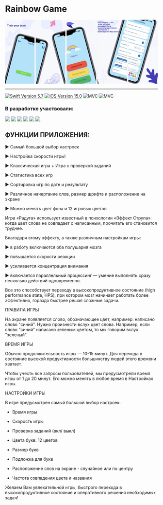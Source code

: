 # Rainbow Game
<img src="https://github.com/Loveink/RainbowGame/blob/develop/image.png" width="900">

---

<p align="left"> 
<a href="https://swift.org">
<img src="https://img.shields.io/badge/Swift-5.7-orange" alt="Swift Version 5.7" /></a>
<a href="https://developer.apple.com/ios/">
<img src="https://img.shields.io/badge/iOS-15.0%2B-success" alt="iOS Version 15.0"/></a>
<img src="https://img.shields.io/badge/MVC-ff69b4" alt="MVC" /></a>
<img src="https://img.shields.io/badge/No storyboard-purple" alt="MVC" /></a>
</p>

### В разработке участвовали:
<p align="left"> 
<a href="https://github.com/viktorporch">
<img src="https://img.shields.io/badge/viktorporch-red"/></a>
<a href="https://github.com/Loveink">
<img src="https://img.shields.io/badge/Loveink-pink"/></a>
<a href="https://github.com/NatashaM92">
<img src="https://img.shields.io/badge/NatashaM92-gray"/></a>
<a href="https://github.com/kornilov-ux">
<img src="https://img.shields.io/badge/kornilov-ux-blue"/></a>
<a href="https://github.com/ElShtolts13">
<img src="https://img.shields.io/badge/ElShtolts13-green"/></a>
<a href="https://github.com/danila-okuneu">
<img src="https://img.shields.io/badge/danila-okuneu-yellow"/></a>
</p>

## ФУНКЦИИ ПРИЛОЖЕНИЯ:

► Самый большой выбор настроек

► Настройка скорости игры!

► Классическая игра + Игра с проверкой заданий

► Статистика всех игр

► Сортировка игр по дате и результату

► Различное начертание слов, размер шрифта и расположение на экране

► Можно менять цвет фона и 12 игровых цветов


Игра «Радуга» использует известный в психологии «Эффект Струпа»: когда цвет слова не совпадает с написанным, прочитать его становится труднее.

Благодаря этому эффекту, а также различным настройкам игры:

► в работу включаются оба полушария мозга

► повышается скорости реакции

► усиливается концентрация внимания

► включается параллельный процессинг — умение выполнять сразу несколько действий одновременно.


Все это способствует переходу в высокопродуктивное состояние (high performance state, HPS), при котором мозг начинает работать более эффективно, гораздо быстрее решая сложные задачи.


ПРАВИЛА ИГРЫ

На экране появляется слово, обозначающее цвет, например: написано слово "синий". Нужно произнести вслух цвет слова. Например, если слово "синий" написано зеленым цветом, то мы говорим вслух "зеленый".


ВРЕМЯ ИГРЫ

Обычно продолжительность игры — 10-15 минут. Для перехода в состояние высокой продуктивности большинству людей этого времени хватает.

Чтобы учесть все запросы пользователей, мы предусмотрели время игры от 1 до 20 минут. Его можно менять в любое время в Настройках игры.


НАСТРОЙКИ ИГРЫ

В игре предусмотрен самый большой выбор настроек:

- Время игры

- Скорость игры

- Проверка заданий (вкл/ выкл)

- Цвета букв: 12 цветов

- Размер букв

- Подложка для букв

- Расположение слов на экране - случайное или по центру

- Частота совпадения цвета и названия


Желаем Вам увлекательной игры, быстрого перехода в высокопродуктивное состояние и оперативного решения необходимых задач!
